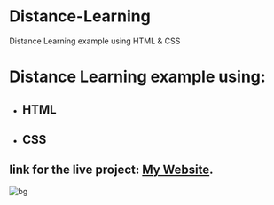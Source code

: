 # Distance-Learning
Distance Learning example using HTML &amp; CSS
# Distance Learning example using: 
- ## HTML 
- ## CSS
## link for the live project: [My Website](https://deyaazeno.github.io/Distance-Learning/).
![bg](https://user-images.githubusercontent.com/79859398/109571585-8f512200-7af4-11eb-9aa5-49786b7dd3f7.jpg)
